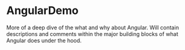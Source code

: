 # AngularDemo

More of a deep dive of the what and why about Angular.
Will contain descriptions and comments within the major building blocks of what Angular does under the hood. 
